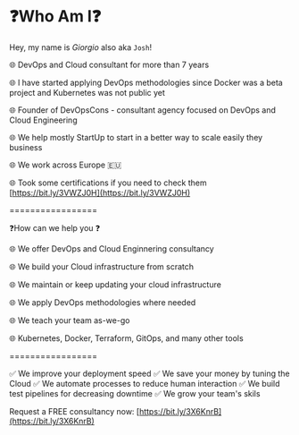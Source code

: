 # ❓Who Am I❓
Hey, my name is _Giorgio_ also aka `Josh`!


🌐 DevOps and Cloud consultant for more than 7 years

🌐 I have started applying DevOps methodologies since Docker was a beta project and Kubernetes was not public yet 

🌐 Founder of DevOpsCons - consultant agency focused on DevOps and Cloud Engineering

🌐 We help mostly StartUp to start in a better way to scale easily they business 

🌐 We work across Europe 🇪🇺 

🌐 Took some certifications if you need to check them [https://bit.ly/3VWZJ0H](https://bit.ly/3VWZJ0H)

=================

❓How can we help you ❓


🌐 We offer DevOps and Cloud Enginnering consultancy 

🌐 We build your Cloud infrastructure from scratch

🌐 We maintain or keep updating your cloud infrastructure

🌐 We apply DevOps methodologies where needed 

🌐 We teach your team as-we-go

🌐 Kubernetes, Docker, Terraform, GitOps, and many other tools 

=================

✅  We improve your deployment speed
✅  We save your money by tuning the Cloud
✅  We automate processes to reduce human interaction
✅  We build test pipelines for decreasing downtime
✅  We grow your team's skils 

Request a FREE consultancy now: [https://bit.ly/3X6KnrB](https://bit.ly/3X6KnrB)
